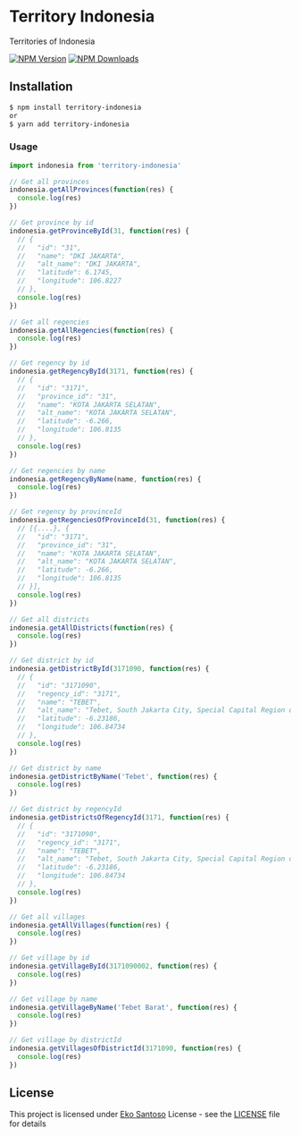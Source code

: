 # Territory Indonesia

Territories of Indonesia

[![NPM Version](https://img.shields.io/npm/v/territory-indonesia.svg?maxAge=2592000)](https://www.npmjs.com/package/territory-indonesia)
[![NPM Downloads](https://img.shields.io/npm/dt/territory-indonesia.svg?maxAge=2592000)](https://www.npmjs.com/package/territory-indonesia)

## Installation

```bash
$ npm install territory-indonesia
or
$ yarn add territory-indonesia
```

### Usage

```js
import indonesia from 'territory-indonesia'

// Get all provinces
indonesia.getAllProvinces(function(res) {
  console.log(res)
})

// Get province by id
indonesia.getProvinceById(31, function(res) {
  // {
  //   "id": "31",
  //   "name": "DKI JAKARTA",
  //   "alt_name": "DKI JAKARTA",
  //   "latitude": 6.1745,
  //   "longitude": 106.8227
  // },
  console.log(res)
})

// Get all regencies
indonesia.getAllRegencies(function(res) {
  console.log(res)
})

// Get regency by id
indonesia.getRegencyById(3171, function(res) {
  // {
  //   "id": "3171",
  //   "province_id": "31",
  //   "name": "KOTA JAKARTA SELATAN",
  //   "alt_name": "KOTA JAKARTA SELATAN",
  //   "latitude": -6.266,
  //   "longitude": 106.8135
  // },
  console.log(res)
})

// Get regencies by name
indonesia.getRegencyByName(name, function(res) {
  console.log(res)
})

// Get regency by provinceId
indonesia.getRegenciesOfProvinceId(31, function(res) {
  // [{....}, {
  //   "id": "3171",
  //   "province_id": "31",
  //   "name": "KOTA JAKARTA SELATAN",
  //   "alt_name": "KOTA JAKARTA SELATAN",
  //   "latitude": -6.266,
  //   "longitude": 106.8135
  // }],
  console.log(res)
})

// Get all districts
indonesia.getAllDistricts(function(res) {
  console.log(res)
})

// Get district by id
indonesia.getDistrictById(3171090, function(res) {
  // {
  //   "id": "3171090",
  //   "regency_id": "3171",
  //   "name": "TEBET",
  //   "alt_name": "Tebet, South Jakarta City, Special Capital Region of Jakarta, Indonesia",
  //   "latitude": -6.23186,
  //   "longitude": 106.84734
  // },
  console.log(res)
})

// Get district by name
indonesia.getDistrictByName('Tebet', function(res) {
  console.log(res)
})

// Get district by regencyId
indonesia.getDistrictsOfRegencyId(3171, function(res) {
  // {
  //   "id": "3171090",
  //   "regency_id": "3171",
  //   "name": "TEBET",
  //   "alt_name": "Tebet, South Jakarta City, Special Capital Region of Jakarta, Indonesia",
  //   "latitude": -6.23186,
  //   "longitude": 106.84734
  // },
  console.log(res)
})

// Get all villages
indonesia.getAllVillages(function(res) {
  console.log(res)
})

// Get village by id
indonesia.getVillageById(3171090002, function(res) {
  console.log(res)
})

// Get village by name
indonesia.getVillageByName('Tebet Barat', function(res) {
  console.log(res)
})

// Get village by districtId
indonesia.getVillagesOfDistrictId(3171090, function(res) {
  console.log(res)
})
```

## License

This project is licensed under [Eko Santoso](http://seorangeksa.com) License - see the [LICENSE](LICENSE) file for details
